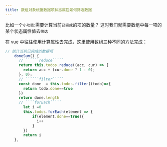 ```yaml
---
title: 数组对象根据数据项状态属性如何筛选数据
---
```


比如一个`小功能`:需要计算当前`已完成`的项的数量？ 这时我们就需要数组中每一项的某个状态属性值去`筛选`

在 vue 中往往使用计算属性去完成，这里使用数组三种不同的方法完成：

```````js
// 统计当前已完成的数据项
    doneSum() {
      // ``````reduce`````
      return this.todos.reduce((acc, cur) => {
        return acc + (cur.done ? 1 : 0);
      }, 0);
      // ``````filter`````
      const done  = this.todos.filter((todo)=>{
        return todo.done==true
      })
      return done.length
      // ````forEach`````
        let i =0
        this.todos.forEach(element => {
            if(element.done==true){
              i++
            }
        })
        return i
    },
```````
